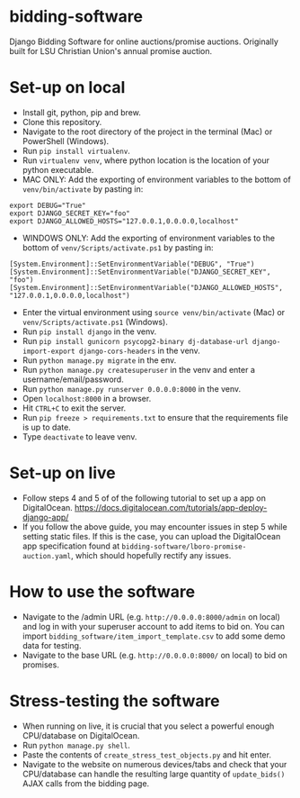 # bidding-software
Django Bidding Software for online auctions/promise auctions. Originally built for LSU Christian Union's annual promise auction.

# Set-up on local
- Install git, python, pip and brew.
- Clone this repository.
- Navigate to the root directory of the project in the terminal (Mac) or PowerShell (Windows).
- Run `pip install virtualenv`.
- Run `virtualenv venv`, where python location is the location of your python executable.
- MAC ONLY: Add the exporting of environment variables to the bottom of `venv/bin/activate` by pasting in:
```
export DEBUG="True"
export DJANGO_SECRET_KEY="foo"
export DJANGO_ALLOWED_HOSTS="127.0.0.1,0.0.0.0,localhost"
```
- WINDOWS ONLY: Add the exporting of environment variables to the bottom of `venv/Scripts/activate.ps1` by pasting in:
```
[System.Environment]::SetEnvironmentVariable("DEBUG", "True")
[System.Environment]::SetEnvironmentVariable("DJANGO_SECRET_KEY", "foo")
[System.Environment]::SetEnvironmentVariable("DJANGO_ALLOWED_HOSTS", "127.0.0.1,0.0.0.0,localhost")
```
- Enter the virtual environment using `source venv/bin/activate` (Mac) or `venv/Scripts/activate.ps1` (Windows).
- Run `pip install django` in the venv.
- Run `pip install gunicorn psycopg2-binary dj-database-url django-import-export django-cors-headers` in the venv.
- Run `python manage.py migrate` in the env.
- Run `python manage.py createsuperuser` in the venv and enter a username/email/password.
- Run `python manage.py runserver 0.0.0.0:8000` in the venv.
- Open `localhost:8000` in a browser.
- Hit `CTRL+C` to exit the server.
- Run `pip freeze > requirements.txt` to ensure that the requirements file is up to date.
- Type `deactivate` to leave venv.

# Set-up on live
- Follow steps 4 and 5 of of the following tutorial to set up a app on DigitalOcean. https://docs.digitalocean.com/tutorials/app-deploy-django-app/
- If you follow the above guide, you may encounter issues in step 5 while setting static files. If this is the case, you can upload the DigitalOcean app specification found at `bidding-software/lboro-promise-auction.yaml`, which should hopefully rectify any issues.

# How to use the software
- Navigate to the /admin URL (e.g. `http://0.0.0.0:8000/admin` on local) and log in with your superuser account to add items to bid on. You can import `bidding_software/item_import_template.csv` to add some demo data for testing.
- Navigate to the base URL (e.g. `http://0.0.0.0:8000/` on local) to bid on promises.

# Stress-testing the software
- When running on live, it is crucial that you select a powerful enough CPU/database on DigitalOcean.
- Run `python manage.py shell`.
- Paste the contents of `create_stress_test_objects.py` and hit enter.
- Navigate to the website on numerous devices/tabs and check that your CPU/database can handle the resulting large quantity of `update_bids()` AJAX calls from the bidding page.